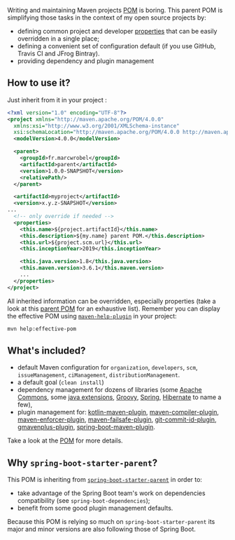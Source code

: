 Writing and maintaining Maven projects
[POM](https://maven.apache.org/guides/introduction/introduction-to-the-pom.html)
is boring. This parent POM is simplifying those tasks in the context of my open source projects by:
* defining common project and developer
  [properties](https://books.sonatype.com/mvnref-book/reference/resource-filtering-sect-properties.html)
  that can be easily overridden in a single place;
* defining a convenient set of configuration default (if you use GitHub, Travis CI and JFrog
  Bintray).
* providing dependency and plugin management



## How to use it?
Just inherit from it in your project :
```xml
<?xml version="1.0" encoding="UTF-8"?>
<project xmlns="http://maven.apache.org/POM/4.0.0"
  xmlns:xsi="http://www.w3.org/2001/XMLSchema-instance"
  xsi:schemaLocation="http://maven.apache.org/POM/4.0.0 http://maven.apache.org/xsd/maven-4.0.0.xsd">
  <modelVersion>4.0.0</modelVersion>

  <parent>
    <groupId>fr.marcwrobel</groupId>
    <artifactId>parent</artifactId>
    <version>1.0.0-SNAPSHOT</version>
    <relativePath/>
  </parent>

  <artifactId>myproject</artifactId>
  <version>x.y.z-SNAPSHOT</version>
...
  <!-- only override if needed -->
  <properties>
    <this.name>${project.artifactId}</this.name>
    <this.description>${my.name} parent POM.</this.description>
    <this.url>${project.scm.url}</this.url>
    <this.inceptionYear>2019</this.inceptionYear>

    <this.java.version>1.8</this.java.version>
    <this.maven.version>3.6.1</this.maven.version>
    ...
  </properties>
</project>
```

All inherited information can be overridden, especially properties (take a look at
this [parent POM](pom.xml) for an exhaustive list). Remember you can display the effective POM using
[`maven-help-plugin`](https://maven.apache.org/plugins/maven-help-plugin/effective-pom-mojo.html) in
your project:
```bash
mvn help:effective-pom
```



## What's included?
* default Maven configuration for `organization`, `developers`, `scm`, `issueManagement`,
  `ciManagement`, `distributionManagement`.
* a default goal (`clean install`)
* dependency management for dozens of libraries (some [Apache Commons](https://commons.apache.org),
  some [java extensions](https://www.jcp.org/), [Groovy](http://www.groovy-lang.org/),
  [Spring](https://spring.io/), [Hibernate](https://hibernate.org/) to name a few),
* plugin management for:
  [kotlin-maven-plugin](https://kotlinlang.org/docs/reference/using-maven.html),
  [maven-compiler-plugin](https://maven.apache.org/plugins/maven-compiler-plugin/),
  [maven-enforcer-plugin](https://maven.apache.org/enforcer/maven-enforcer-plugin/),
  [maven-failsafe-plugin](http://maven.apache.org/surefire/maven-failsafe-plugin/),
  [git-commit-id-plugin](https://github.com/git-commit-id/maven-git-commit-id-plugin),
  [gmavenplus-plugin](https://groovy.github.io/GMavenPlus/),
  [spring-boot-maven-plugin](https://docs.spring.io/spring-boot/docs/current/maven-plugin/index.html).

Take a look at the [POM](pom.xml) for more details.



## Why `spring-boot-starter-parent`?
This POM is inheriting from [`spring-boot-starter-parent`](https://spring.io/projects/spring-boot)
in order to:
* take advantage of the Spring Boot team's work on dependencies compatibility (see
  `spring-boot-dependencies`);
* benefit from some good plugin management defaults.

Because this POM is relying so much on `spring-boot-starter-parent` its major and minor versions are
also following those of Spring Boot.
